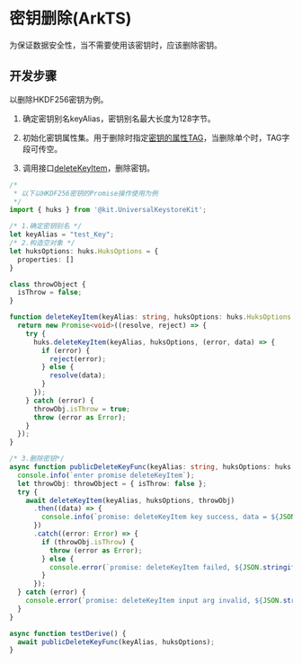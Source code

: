 # 密钥删除(ArkTS)

为保证数据安全性，当不需要使用该密钥时，应该删除密钥。

## 开发步骤

以删除HKDF256密钥为例。

1. 确定密钥别名keyAlias，密钥别名最大长度为128字节。

2. 初始化密钥属性集。用于删除时指定[密钥的属性TAG](../../reference/apis-universal-keystore-kit/_huks_type_api.md#oh_huks_tag)，当删除单个时，TAG字段可传空。

3. 调用接口[deleteKeyItem](../../reference/apis-universal-keystore-kit/js-apis-huks.md#huksdeletekeyitem9)，删除密钥。

```ts
/*
 * 以下以HKDF256密钥的Promise操作使用为例
 */
import { huks } from '@kit.UniversalKeystoreKit';

/* 1.确定密钥别名 */
let keyAlias = "test_Key";
/* 2.构造空对象 */
let huksOptions: huks.HuksOptions = {
  properties: []
}

class throwObject {
  isThrow = false;
}

function deleteKeyItem(keyAlias: string, huksOptions: huks.HuksOptions, throwObj: throwObject) {
  return new Promise<void>((resolve, reject) => {
    try {
      huks.deleteKeyItem(keyAlias, huksOptions, (error, data) => {
        if (error) {
          reject(error);
        } else {
          resolve(data);
        }
      });
    } catch (error) {
      throwObj.isThrow = true;
      throw (error as Error);
    }
  });
}

/* 3.删除密钥*/
async function publicDeleteKeyFunc(keyAlias: string, huksOptions: huks.HuksOptions) {
  console.info(`enter promise deleteKeyItem`);
  let throwObj: throwObject = { isThrow: false };
  try {
    await deleteKeyItem(keyAlias, huksOptions, throwObj)
      .then((data) => {
        console.info(`promise: deleteKeyItem key success, data = ${JSON.stringify(data)}`);
      })
      .catch((error: Error) => {
        if (throwObj.isThrow) {
          throw (error as Error);
        } else {
          console.error(`promise: deleteKeyItem failed, ${JSON.stringify(error)}`);
        }
      });
  } catch (error) {
    console.error(`promise: deleteKeyItem input arg invalid, ${JSON.stringify(error)}`);
  }
}

async function testDerive() {
  await publicDeleteKeyFunc(keyAlias, huksOptions);
}
```
